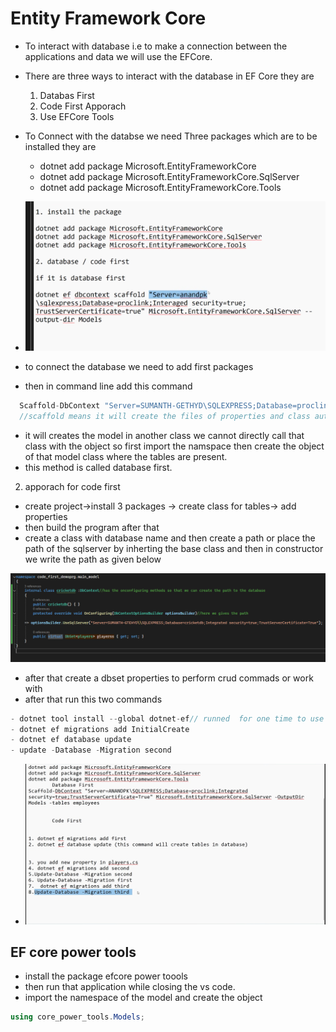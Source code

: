 # Entity Framework Core

- To interact with database i.e to make a connection between the applications and data we will use the EFCore.
- There are three ways to interact with the database in EF Core they are
  1. Databas First
  2. Code First Apporach
  3. Use EFCore Tools
- To Connect with the databse we need Three packages which are to be installed they are

  - dotnet add package Microsoft.EntityFrameworkCore
  - dotnet add package Microsoft.EntityFrameworkCore.SqlServer
  - dotnet add package Microsoft.EntityFrameworkCore.Tools

- ![alt text](image-64.png)
- to connect the database we need to add first packages
- then in command line add this command

```c#
  Scaffold-DbContext "Server=SUMANTH-GETHYD\SQLEXPRESS;Database=proclink;Integrated security=true;TrustServerCertificate=True" Microsoft.EntityFrameworkCore.SqlServer -OutputDir Models -tables employees
  //scaffold means it will create the files of properties and class automatically using this keyword.
```

- it will creates the model in another class we cannot directly call that class with the object so first import the namspace then create the object of that model class where the tables are present.
- this method is called database first.

2. apporach for code first

- create project->install 3 packages -> create class for tables-> add properties
- then build the program after that
- create a class with database name and then create a path or place the path of the sqlserver by inherting the base class and then in constructor we write the path as given below

![alt text](image-65.png)

- after that create a dbset properties to perform crud commads or work with
- after that run this two commands

```c#
- dotnet tool install --global dotnet-ef// runned  for one time to use these commands
- dotnet ef migrations add InitialCreate
- dotnet ef database update
- update -Database -Migration second
```

- ![alt text](image-66.png)

## EF core power tools

- install the package efcore power toools
- then run that application while closing the vs code.
- import the namespace of the model and create the object

```c#
using core_power_tools.Models;
```
